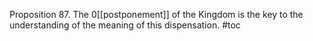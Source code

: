
Proposition 87. The 0[[postponement]] of the Kingdom is the key to the understanding of the meaning of this dispensation.
#toc
